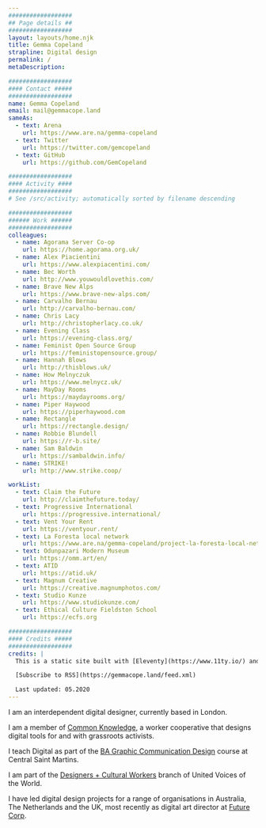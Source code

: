 ```yaml
---
##################
## Page details ##
##################
layout: layouts/home.njk
title: Gemma Copeland
strapline: Digital design
permalink: /
metaDescription:

##################
#### Contact #####
##################
name: Gemma Copeland
email: mail@gemmacope.land
sameAs:
  - text: Arena
    url: https://www.are.na/gemma-copeland
  - text: Twitter
    url: https://twitter.com/gemcopeland
  - text: GitHub
    url: https://github.com/GemCopeland

##################
#### Activity ####
##################
# See /src/activity; automatically sorted by filename descending

##################
###### Work ######
##################
colleagues:
  - name: Agorama Server Co-op
    url: https://home.agorama.org.uk/
  - name: Alex Piacientini
    url: https://www.alexpiacentini.com/
  - name: Bec Worth
    url: http://www.youwouldlovethis.com/
  - name: Brave New Alps
    url: https://www.brave-new-alps.com/
  - name: Carvalho Bernau
    url: http://carvalho-bernau.com/
  - name: Chris Lacy
    url: http://christopherlacy.co.uk/
  - name: Evening Class
    url: https://evening-class.org/
  - name: Feminist Open Source Group
    url: https://feministopensource.group/
  - name: Hannah Blows
    url: http://thisblows.uk/
  - name: How Melnyczuk
    url: https://www.melnycz.uk/
  - name: MayDay Rooms
    url: https://maydayrooms.org/
  - name: Piper Haywood
    url: https://piperhaywood.com
  - name: Rectangle
    url: https://rectangle.design/
  - name: Robbie Blundell
    url: https://r-b.site/
  - name: Sam Baldwin
    url: https://sambaldwin.info/
  - name: STRIKE!
    url: http://www.strike.coop/

workList:
  - text: Claim the Future
    url: http://claimthefuture.today/
  - text: Progressive International
    url: https://progressive.international/
  - text: Vent Your Rent
    url: https://ventyour.rent/
  - text: La Foresta local network
    url: https://www.are.na/gemma-copeland/project-la-foresta-local-network
  - text: Odunpazari Modern Museum
    url: https://omm.art/en/
  - text: ATID
    url: https://atid.uk/
  - text: Magnum Creative
    url: https://creative.magnumphotos.com/
  - text: Studio Kunze
    url: https://www.studiokunze.com/
  - text: Ethical Culture Fieldston School
    url: https://ecfs.org

##################
#### Credits #####
##################
credits: |
  This is a static site built with [Eleventy](https://www.11ty.io/) and [Arena](https://www.are.na/) by Piper Haywood. If you’re interested, you can check out the [Github repo](https://github.com/GemCopeland/personal-website). It is set in [Standard Book](https://github.com/brycewilner/Standard) by Bryce Wilner. Your data isn’t collected when using this site.

  [Subscribe to RSS](https://gemmacope.land/feed.xml)

  Last updated: 05.2020
---
```


I am an interdependent digital designer, currently based in London.

I am a member of [Common Knowledge](http://commonknowledge.coop), a worker cooperative that designs digital tools for and with grassroots activists.

I teach Digital as part of the [BA Graphic Communication Design](https://www.arts.ac.uk/subjects/communication-and-graphic-design/undergraduate/ba-hons-graphic-communication-design-csm) course at Central Saint Martins.

I am part of the [Designers + Cultural Workers](https://twitter.com/UVW_DCW) branch of United Voices of the World.

I have led digital design projects for a range of organisations in Australia, The Netherlands and the UK, most recently as digital art director at [Future Corp](https://futurecorp.london/).
